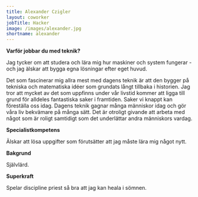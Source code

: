```yaml
---
title: Alexander Czigler
layout: coworker
jobTitle: Hacker
image: /images/alexander.jpg
shortname: alexander
---
```




**Varför jobbar du med teknik?**
 
Jag tycker om att studera och lära mig hur maskiner och system fungerar - och jag älskar att bygga egna lösningar efter eget huvud.

Det som fascinerar mig allra mest med dagens teknik är att den bygger på tekniska och matematiska idéer som grundats långt tillbaka i historien. Jag tror att mycket av det som uppfinns under vår livstid kommer att ligga till grund för alldeles fantastiska saker i framtiden. Saker vi knappt kan föreställa oss idag. Dagens teknik gagnar många människor idag och gör våra liv bekvämare på många sätt. Det är otroligt givande att arbeta med något som är roligt samtidigt som det underlättar andra människors vardag.

**Specialistkompetens**

Älskar att lösa uppgifter som förutsätter att jag måste lära mig något nytt.

**Bakgrund**

Självlärd.

**Superkraft**

Spelar discipline priest så bra att jag kan heala i sömnen.

